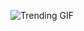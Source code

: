 ![Trending GIF](https://media1.giphy.com/media/2jMtpIi8mhE8ctiMtK/giphy.gif?cid=8bb21772vcvc5qs6rruoxb4200x7ykg9r07w2bl94cs0yj4h&ep=v1_gifs_search&rid=giphy.gif&ct=g)
